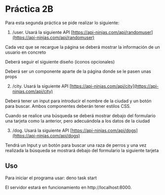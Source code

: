# Práctica 2B


Para esta segunda práctica se pide realizar lo siguiente:

1. /user. Usará la siguiente API [https://api-ninjas.com/api/randomuser](https://api-ninjas.com/api/randomuser)

Cada vez que se recargue la página se deberá mostrar la información de un usuario en concreto

Deberá seguir el siguiente diseño (iconos opcionales)

Deberá ser un componente aparte de la página donde se le pasen unas props

2. /city. Usará la siguiente API [https://api-ninjas.com/api/city](https://api-ninjas.com/api/city)

Deberá tener un input para introducir el nombre de la ciudad y un botón para buscar. Ambos componentes deberán tener estilos CSS.

Cuando se realice una búsqueda se deberá mostrar debajo del formulario una tarjeta como la anterior, pero adecuándola a los datos de la ciudad

3. /dog. Usará la siguiente API [https://api-ninjas.com/api/dogs](https://api-ninjas.com/api/dogs)

Tendrá un Input y un botón para buscar una raza de perros y una vez realizada la búsqueda se mostrará debajo del formulario la siguiente tarjeta

## Uso

Para iniciar el programa usar: deno task start

El servidor estará en funcionamiento en http://localhost:8000.